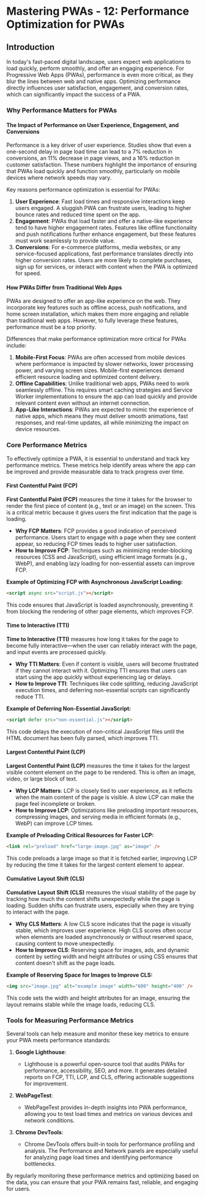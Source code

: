 # Mastering PWAs - 12: Performance Optimization for PWAs

## Introduction

In today's fast-paced digital landscape, users expect web applications to load quickly, perform smoothly, and offer an engaging experience. For Progressive Web Apps (PWAs), performance is even more critical, as they blur the lines between web and native apps. Optimizing performance directly influences user satisfaction, engagement, and conversion rates, which can significantly impact the success of a PWA.

### Why Performance Matters for PWAs

#### The Impact of Performance on User Experience, Engagement, and Conversions

Performance is a key driver of user experience. Studies show that even a one-second delay in page load time can lead to a 7% reduction in conversions, an 11% decrease in page views, and a 16% reduction in customer satisfaction. These numbers highlight the importance of ensuring that PWAs load quickly and function smoothly, particularly on mobile devices where network speeds may vary.

Key reasons performance optimization is essential for PWAs:

1. **User Experience**: Fast load times and responsive interactions keep users engaged. A sluggish PWA can frustrate users, leading to higher bounce rates and reduced time spent on the app.
2. **Engagement**: PWAs that load faster and offer a native-like experience tend to have higher engagement rates. Features like offline functionality and push notifications further enhance engagement, but these features must work seamlessly to provide value.
3. **Conversions**: For e-commerce platforms, media websites, or any service-focused applications, fast performance translates directly into higher conversion rates. Users are more likely to complete purchases, sign up for services, or interact with content when the PWA is optimized for speed.

#### How PWAs Differ from Traditional Web Apps

PWAs are designed to offer an app-like experience on the web. They incorporate key features such as offline access, push notifications, and home screen installation, which makes them more engaging and reliable than traditional web apps. However, to fully leverage these features, performance must be a top priority.

Differences that make performance optimization more critical for PWAs include:

1. **Mobile-First Focus**: PWAs are often accessed from mobile devices where performance is impacted by slower networks, lower processing power, and varying screen sizes. Mobile-first experiences demand efficient resource loading and optimized content delivery.
2. **Offline Capabilities**: Unlike traditional web apps, PWAs need to work seamlessly offline. This requires smart caching strategies and Service Worker implementations to ensure the app can load quickly and provide relevant content even without an internet connection.
3. **App-Like Interactions**: PWAs are expected to mimic the experience of native apps, which means they must deliver smooth animations, fast responses, and real-time updates, all while minimizing the impact on device resources.

### Core Performance Metrics

To effectively optimize a PWA, it is essential to understand and track key performance metrics. These metrics help identify areas where the app can be improved and provide measurable data to track progress over time.

#### First Contentful Paint (FCP)

**First Contentful Paint (FCP)** measures the time it takes for the browser to render the first piece of content (e.g., text or an image) on the screen. This is a critical metric because it gives users the first indication that the page is loading.

- **Why FCP Matters**: FCP provides a good indication of perceived performance. Users start to engage with a page when they see content appear, so reducing FCP times leads to higher user satisfaction.
- **How to Improve FCP**: Techniques such as minimizing render-blocking resources (CSS and JavaScript), using efficient image formats (e.g., WebP), and enabling lazy loading for non-essential assets can improve FCP.

**Example of Optimizing FCP with Asynchronous JavaScript Loading:**

```html
<script async src="script.js"></script>
```

This code ensures that JavaScript is loaded asynchronously, preventing it from blocking the rendering of other page elements, which improves FCP.

#### Time to Interactive (TTI)

**Time to Interactive (TTI)** measures how long it takes for the page to become fully interactive—when the user can reliably interact with the page, and input events are processed quickly.

- **Why TTI Matters**: Even if content is visible, users will become frustrated if they cannot interact with it. Optimizing TTI ensures that users can start using the app quickly without experiencing lag or delays.
- **How to Improve TTI**: Techniques like code splitting, reducing JavaScript execution times, and deferring non-essential scripts can significantly reduce TTI.

**Example of Deferring Non-Essential JavaScript:**

```html
<script defer src="non-essential.js"></script>
```

This code delays the execution of non-critical JavaScript files until the HTML document has been fully parsed, which improves TTI.

#### Largest Contentful Paint (LCP)

**Largest Contentful Paint (LCP)** measures the time it takes for the largest visible content element on the page to be rendered. This is often an image, video, or large block of text.

- **Why LCP Matters**: LCP is closely tied to user experience, as it reflects when the main content of the page is visible. A slow LCP can make the page feel incomplete or broken.
- **How to Improve LCP**: Optimizations like preloading important resources, compressing images, and serving media in efficient formats (e.g., WebP) can improve LCP times.

**Example of Preloading Critical Resources for Faster LCP:**

```html
<link rel="preload" href="large-image.jpg" as="image" />
```

This code preloads a large image so that it is fetched earlier, improving LCP by reducing the time it takes for the largest content element to appear.

#### Cumulative Layout Shift (CLS)

**Cumulative Layout Shift (CLS)** measures the visual stability of the page by tracking how much the content shifts unexpectedly while the page is loading. Sudden shifts can frustrate users, especially when they are trying to interact with the page.

- **Why CLS Matters**: A low CLS score indicates that the page is visually stable, which improves user experience. High CLS scores often occur when elements are loaded asynchronously or without reserved space, causing content to move unexpectedly.
- **How to Improve CLS**: Reserving space for images, ads, and dynamic content by setting width and height attributes or using CSS ensures that content doesn't shift as the page loads.

**Example of Reserving Space for Images to Improve CLS:**

```html
<img src="image.jpg" alt="example image" width="600" height="400" />
```

This code sets the width and height attributes for an image, ensuring the layout remains stable while the image loads, reducing CLS.

### Tools for Measuring Performance Metrics

Several tools can help measure and monitor these key metrics to ensure your PWA meets performance standards:

1. **Google Lighthouse**:

   - Lighthouse is a powerful open-source tool that audits PWAs for performance, accessibility, SEO, and more. It generates detailed reports on FCP, TTI, LCP, and CLS, offering actionable suggestions for improvement.

2. **WebPageTest**:

   - WebPageTest provides in-depth insights into PWA performance, allowing you to test load times and metrics on various devices and network conditions.

3. **Chrome DevTools**:

   - Chrome DevTools offers built-in tools for performance profiling and analysis. The Performance and Network panels are especially useful for analyzing page load times and identifying performance bottlenecks.

By regularly monitoring these performance metrics and optimizing based on the data, you can ensure that your PWA remains fast, reliable, and engaging for users.
